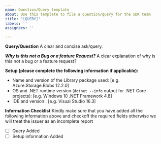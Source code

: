 ```yaml
---
name: Question/Query template
about: Use this template to file a question/query for the SDK team
title: "[QUERY]"
labels: ''
assignees: ''

---
```


**Query/Question**
A clear and concise ask/query.

***Why is this not a Bug or a feature Request?***
A clear explanation of why is this not a bug or a feature request?

**Setup (please complete the following information if applicable):**
 - Name and version of the Library package used: [e.g. Azure.Storage.Blobs 12.2.0] 
 - OS and .NET runtime version (`dotnet --info` output for .NET Core projects): [e.g. Windows 10 .NET Framework 4.8]
 - IDE and version : [e.g. Visual Studio 16.3]

 
 **Information Checklist**
 Kindly make sure that you have added all the following information above and checkoff the required fields otherwise we will treat the issuer as an incomplete report
- [ ] Query Added
- [ ] Setup information Added
